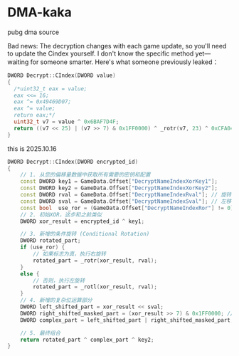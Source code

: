 # DMA-kaka
 pubg dma source

  

Bad news: The decryption changes with each game update, so you'll need to update the Cindex yourself. I don't know the specific method yet—waiting for someone smarter. Here's what someone previously leaked：

```c++
DWORD Decrypt::CIndex(DWORD value)
{
  /*uint32_t eax = value;
  eax <<= 16;
  eax ^= 0x49469D07;
  eax ^= value;
  return eax;*/
  uint32_t v7 = value ^ 0x6BAF7D4F;
  return ((v7 << 25) | (v7 >> 7) & 0x1FF0000) ^ _rotr(v7, 23) ^ 0xCFA04625;
}


```

this is 2025.10.16

```c++
DWORD Decrypt::CIndex(DWORD encrypted_id)
{
    // 1. 从您的偏移量数据中获取所有需要的密钥和配置
    const DWORD key1 = GameData.Offset["DecryptNameIndexXorKey1"];
    const DWORD key2 = GameData.Offset["DecryptNameIndexXorKey2"];
    const DWORD rval = GameData.Offset["DecryptNameIndexRval"]; // 旋转位数
    const DWORD sval = GameData.Offset["DecryptNameIndexSval"]; // 左移位数
    const bool  use_ror = (GameData.Offset["DecryptNameIndexRor"] != 0); // 旋转方向标志
    // 2. 初始XOR，这步和之前类似
    DWORD xor_result = encrypted_id ^ key1;

    // 3. 新增的条件旋转 (Conditional Rotation)
    DWORD rotated_part;
    if (use_ror) {
        // 如果标志为真，执行右旋转
        rotated_part = _rotr(xor_result, rval);
    }
    else {
        // 否则，执行左旋转
        rotated_part = _rotl(xor_result, rval);
    }
    // 4. 新增的复杂位运算部分
    DWORD left_shifted_part = xor_result << sval;
    DWORD right_shifted_masked_part = (xor_result >> 7) & 0x1FF0000; // 使用硬编码的 7 和掩码
    DWORD complex_part = left_shifted_part | right_shifted_masked_part;

    // 5. 最终组合
    return rotated_part ^ complex_part ^ key2;
}
```

